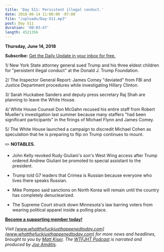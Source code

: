 ```yaml
---
title: 'Day 511: Persistent illegal conduct.'
date: 2018-06-14 11:00:00 -07:00
file: "/uploads/Day-511.mp3"
post: Day 511
duration: '00:03:47'
length: 4521356
---
```


**Thursday, June 14, 2018**

**Subscribe:** [Get the Daily Update in your inbox for free.](https://whatthefuckjusthappenedtoday.com/subscribe/)

1/ New York State attorney general sued Trump and his three eldest children for "persistent illegal conduct" at the Donald J. Trump Foundation.

2/ The Inspector General Report: James Comey "deviated" from FBI and Justice Department procedures while investigating Hillary Clinton.

3/ Sarah Huckabee Sanders and deputy press secretary Raj Shah are planning to leave the White House.

4/ White House Counsel Don McGahn recused his entire staff from Robert Mueller's investigation last summer because many staffers "had been significant participants" in the firings of Michael Flynn and James Comey.

5/ The White House launched a campaign to discredit Michael Cohen as speculation that he is preparing to flip on Trump continues to mount.

✏️ **NOTABLES.**

* John Kelly revoked Rudy Giuliani's son's West Wing access after Trump ordered Andrew Giuliani be promoted to special assistant to the president.

* Trump told G7 leaders that Crimea is Russian because everyone who lives there speaks Russian.

* Mike Pompeo said sanctions on North Korea will remain until the country has completely denuclearized.

* The Supreme Court struck down Minnesota's law barring voters from wearing political apparel inside a polling place.

**[Become a supporting member today!](https://whatthefuckjusthappenedtoday.com/membership/?utm_source=2017\+Donors&utm_campaign=8dccd905d9-&utm_medium=email&utm_term=0_3bd36f654c-8dccd905d9-169730397)**

*Visit [www.whatthefuckjusthappenedtoday.com](www.whatthefuckjusthappenedtoday.com) for more news and headlines, brought to you by [Matt Kiser](https://twitter.com/Matt_Kiser). The [WTFJHT Podcast](https://whatthefuckjusthappenedtoday.com/podcasts/) is narrated and produced by [Joe Amditis](https://twitter.com/jsamditis).*